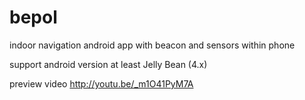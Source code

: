 bepol
=====

indoor navigation android app with beacon and sensors within phone

support android version at least Jelly Bean (4.x)

preview video
http://youtu.be/_m1O41PyM7A
